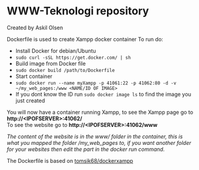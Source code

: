 # WWW-Teknologi repository
Created by Askil Olsen

Dockerfile is used to create Xampp docker container
To run do:
* Install Docker for debian/Ubuntu
 * `sudo curl -sSL https://get.docker.com/ | sh`
* Build image from Docker file
 * `sudo docker build /path/to/Dockerfile`
* Start container
 * `sudo docker run --name myXampp -p 41061:22 -p 41062:80 -d -v ~/my_web_pages:/www <NAME/ID OF IMAGE>`
 * If you dont know the ID run `sudo docker image ls` to find the image you just created

You will now have a container running Xampp, to see the Xampp page go to **http://\<IPOFSERVER\>:41062/** <br>
To see the website go to **http://\<IPOFSERVER\>:41062/www** <br>

*The content of the website is in the www/ folder in the container, this is what you mapped the folder /my\_web\_pages to, if you want another folder for your websites then edit the part in the docker run command.*

The Dockerfile is based on [tomsik68/dockerxampp](https://github.com/tomsik68/docker-xampp)
